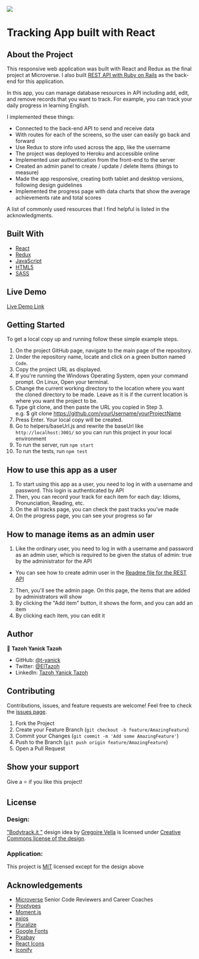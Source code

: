 ![](https://img.shields.io/badge/Microverse-blueviolet)
# Tracking App built with React


## About the Project
This responsive web application was built with React and Redux as the final project at Microverse.
I also built [REST API with Ruby on Rails](https://github.com/t-yanick/tracking-app-api) as the back-end for this application.

In this app, you can manage database resources in API including add, edit, and remove records that you want to track. For example, you can track your daily progress in learning English.

I implemented these things:
- Connected to the back-end API to send and receive data
- With routes for each of the screens, so the user can easily go back and forward
- Use Redux to store info used across the app, like the username
- The project was deployed to Heroku and accessible online
- Implemented user authentication from the front-end to the server
- Created an admin panel to create / update / delete Items (things to measure)
- Made the app responsive, creating both tablet and desktop versions, following design guidelines
- Implemented the progress page with data charts that show the average achievements rate and total scores

A list of commonly used resources that I find helpful is listed in the acknowledgments.


## Built With

* [React](https://reactjs.org/)
* [Redux](https://redux.js.org/)
* [JavaScript](https://en.wikipedia.org/wiki/JavaScript)
* [HTML5](https://en.wikipedia.org/wiki/HTML5)
* [SASS](https://sass-lang.com/)


## Live Demo

[Live Demo Link](https://tracking-frontend-app.herokuapp.com/)

## Getting Started

To get a local copy up and running follow these simple example steps.

1. On the project GitHub page, navigate to the main page of the repository.
2. Under the repository name, locate and click on a green button named `Code`. 
3. Copy the project URL as displayed.
4. If you're running the Windows Operating System, open your command prompt. On Linux, Open your terminal. 
5. Change the current working directory to the location where you want the cloned directory to be made. Leave as it is if the current location is where you want the project to be. 
6. Type git clone, and then paste the URL you copied in Step 3. <br>
e.g. $ git clone https://github.com/yourUsername/yourProjectName 
7. Press Enter. Your local copy will be created. 
8. Go to helpers/baseUrl.js and rewrite the baseUrl like `http://localhost:3001/` so you can run this project in your local environment
9. To run the server, run `npm start`
10. To run the tests, run `npm test`

## How to use this app as a user

1. To start using this app as a user, you need to log in with a username and password. This login is authenticated by API
2. Then, you can record your track for each item for each day: Idioms, Pronunciation, Reading, etc.
3. On the all tracks page, you can check the past tracks you've made
4. On the progress page, you can see your progress so far

## How to manage items as an admin user

1. Like the ordinary user, you need to log in with a username and password as an admin user, which is required to be given the status of admin: true by the administrator for the API
  * You can see how to create admin user in the [Readme file for the REST API](https://github.com/t-yanick/tracking-app-api)
2. Then, you'll see the admin page. On this page, the items that are added by administrators will show
3. By clicking the "Add item" button, it shows the form, and you can add an item
4. By clicking each item, you can edit it


## Author

👤 **Tazoh Yanick Tazoh**

- GitHub: [@t-yanick](https://github.com/t-yanick)
- Twitter: [@ElTazoh](https://twitter.com/eltazoh)
- LinkedIn: [Tazoh Yanick Tazoh](https://www.linkedin.com/in/tazoh-yanick-tazoh)

## Contributing

Contributions, issues, and feature requests are welcome!
Feel free to check the [issues page](https://github.com/t-yanick/tracking-app-with-react/issues).

1. Fork the Project
2. Create your Feature Branch (`git checkout -b feature/AmazingFeature`)
3. Commit your Changes (`git commit -m 'Add some AmazingFeature'`)
4. Push to the Branch (`git push origin feature/AmazingFeature`)
5. Open a Pull Request


## Show your support

Give a ⭐️ if you like this project!


## License

### Design:
["Bodytrack.it "](https://www.behance.net/gallery/13271423/Bodytrackit-An-iOs-app-Branding-UX-and-UI) design idea by [Gregoire Vella](https://www.behance.net/gregoirevella) is licensed under [Creative Commons license of the design](https://creativecommons.org/licenses/by-nc/4.0/).

### Application:
This project is [MIT](./LICENSE) licensed except for the design above

## Acknowledgements
* [Microverse](www.microverse.org) Senior Code Reviewers and Career Coaches
* [Proptypes](https://reactjs.org/docs/typechecking-with-proptypes.html)
* [Moment.js](https://momentjs.com/)
* [axios](https://github.com/axios/axios)
* [Pluralize](https://github.com/plurals/pluralize)
* [Google Fonts](https://fonts.google.com/)
* [Pixabay](https://pixabay.com/)
* [React Icons](https://react-icons.github.io/react-icons)
* [Iconify](https://iconify.design/icon-sets/)
